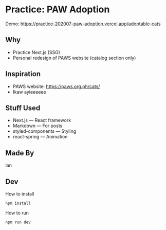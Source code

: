 # Practice: PAW Adoption

Demo: <https://practice-202007-paw-adoption.vercel.app/adoptable-cats>

## Why

- Practice Next.js (SSG)
- Personal redesign of PAWS website (catalog section only)

## Inspiration

- PAWS website: <https://paws.org.ph/cats/>
- Ikaw ayieeeeee

## Stuff Used

- Next.js — React framework
- Markdown — For posts
- styled-components — Styling
- react-spring — Animation

## Made By

Ian

## Dev

How to install

```
npm install
```

How to run

```
npm run dev
```
